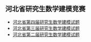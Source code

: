 ## 河北省研究生数学建模竞赛
- [河北省第四届研究生数学建模试题](https://zhuanlan.zhihu.com/p/405623332)
- [河北省第三届研究生数学建模试题](https://zhuanlan.zhihu.com/p/381432990)
- [河北省第二届研究生数学建模试题](https://zhuanlan.zhihu.com/p/381424689)
